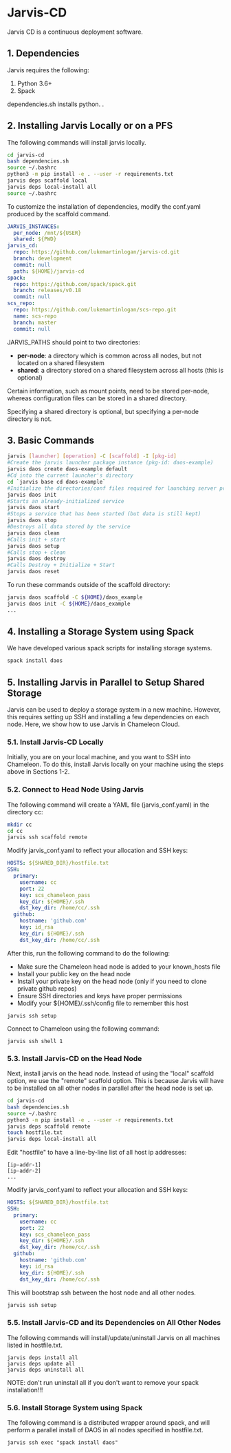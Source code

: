 # Jarvis-CD

Jarvis CD is a continuous deployment software.

## 1. Dependencies

Jarvis requires the following:
1. Python 3.6+
2. Spack

dependencies.sh installs python.  . 

## 2. Installing Jarvis Locally or on a PFS

The following commands will install jarvis locally.  
```bash
cd jarvis-cd
bash dependencies.sh
source ~/.bashrc
python3 -m pip install -e . --user -r requirements.txt
jarvis deps scaffold local
jarvis deps local-install all
source ~/.bashrc
```

To customize the installation of dependencies, modify the conf.yaml produced by the scaffold command.
```yaml
JARVIS_INSTANCES:
  per_node: /mnt/${USER}
  shared: ${PWD}
jarvis_cd:
  repo: https://github.com/lukemartinlogan/jarvis-cd.git
  branch: development
  commit: null
  path: ${HOME}/jarvis-cd
spack:
  repo: https://github.com/spack/spack.git
  branch: releases/v0.18
  commit: null
scs_repo:
  repo: https://github.com/lukemartinlogan/scs-repo.git
  name: scs-repo
  branch: master
  commit: null
```
JARVIS_PATHS should point to two directories:
* **per-node**: a directory which is common across all nodes, but not located on a shared filesystem
* **shared**: a directory stored on a shared filesystem across all hosts (this is optional)

Certain information, such as mount points, need to be stored per-node, whereas
configuration files can be stored in a shared directory.

Specifying a shared directory
is optional, but specifying a per-node directory is not.

## 3. Basic Commands

```bash
jarvis [launcher] [operation] -C [scaffold] -I [pkg-id]
#Create the jarvis launcher package instance (pkg-id: daos-example) 
jarvis daos create daos-example default
#Cd into the current launcher's directory
cd `jarvis base cd daos-example`
#Initialize the directories/conf files required for launching server processes
jarvis daos init
#Starts an already-initialized service
jarvis daos start
#Stops a service that has been started (but data is still kept)
jarvis daos stop
#Destroys all data stored by the service
jarvis daos clean
#Calls init + start
jarvis daos setup
#Calls stop + clean
jarvis daos destroy
#Calls Destroy + Initialize + Start
jarvis daos reset
```

To run these commands outside of the scaffold directory:
```bash
jarvis daos scaffold -C ${HOME}/daos_example
jarvis daos init -C ${HOME}/daos_example
...
``` 

## 4. Installing a Storage System using Spack

We have developed various spack scripts for installing storage systems.
```bash
spack install daos
```

## 5. Installing Jarvis in Parallel to Setup Shared Storage

Jarvis can be used to deploy a storage system in a new machine.
However, this requires setting up SSH and installing a few dependencies on each node.
Here, we show how to use Jarvis in Chameleon Cloud.

### 5.1. Install Jarvis-CD Locally

Initially, you are on your local machine, and you want to SSH into Chameleon. To do this,
install Jarvis locally on your machine using the steps above in Sections 1-2.

### 5.2. Connect to Head Node Using Jarvis

The following command will create a YAML file (jarvis_conf.yaml) in the directory cc:
```bash
mkdir cc
cd cc
jarvis ssh scaffold remote
```

Modify jarvis_conf.yaml to reflect your allocation and SSH keys:
```yaml
HOSTS: ${SHARED_DIR}/hostfile.txt
SSH:
  primary:
    username: cc
    port: 22
    key: scs_chameleon_pass
    key_dir: ${HOME}/.ssh
    dst_key_dir: /home/cc/.ssh
  github:
    hostname: 'github.com'
    key: id_rsa
    key_dir: ${HOME}/.ssh
    dst_key_dir: /home/cc/.ssh
```

After this, run the following command to do the following:
* Make sure the Chameleon head node is added to your known_hosts file
* Install your public key on the head node
* Install your private key on the head node (only if you need to clone private github repos)
* Ensure SSH directories and keys have proper permissions
* Modify your ${HOME}/.ssh/config file to remember this host
```
jarvis ssh setup
```

Connect to Chameleon using the following command:
```
jarvis ssh shell 1
```

### 5.3. Install Jarvis-CD on the Head Node

Next, install jarvis on the head node. Instead of using the "local" scaffold option, we use the
"remote" scaffold option. This is because Jarvis will have to be installed on all other nodes
in parallel after the head node is set up.

```bash
cd jarvis-cd
bash dependencies.sh
source ~/.bashrc
python3 -m pip install -e . --user -r requirements.txt
jarvis deps scaffold remote
touch hostfile.txt
jarvis deps local-install all
```

Edit "hostfile" to have a line-by-line list of all host ip addresses:
```text
[ip-addr-1]
[ip-addr-2]
...
```

Modify jarvis_conf.yaml to reflect your allocation and SSH keys:
```yaml
HOSTS: ${SHARED_DIR}/hostfile.txt
SSH:
  primary:
    username: cc
    port: 22
    key: scs_chameleon_pass
    key_dir: ${HOME}/.ssh
    dst_key_dir: /home/cc/.ssh
  github:
    hostname: 'github.com'
    key: id_rsa
    key_dir: ${HOME}/.ssh
    dst_key_dir: /home/cc/.ssh
```

This will bootstrap ssh between the host node and all other nodes.
```bash
jarvis ssh setup
```

### 5.5. Install Jarvis-CD and its Dependencies on All Other Nodes

The following commands will install/update/uninstall Jarvis on all machines listed in hostfile.txt.
```
jarvis deps install all
jarvis deps update all
jarvis deps uninstall all
```

NOTE: don't run uninstall all if you don't want to remove your spack installation!!!

### 5.6. Install Storage System using Spack

The following command is a distributed wrapper around spack, and will perform a parallel install
of DAOS in all nodes specified in hostfile.txt.
```
jarvis ssh exec "spack install daos"
```